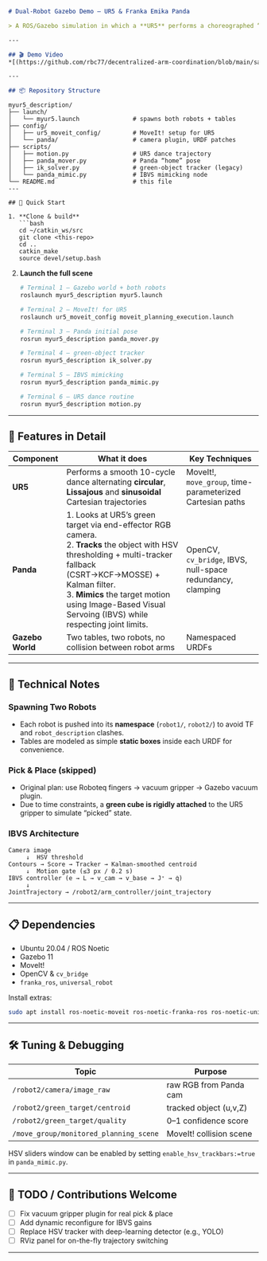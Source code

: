 ```markdown
# Dual-Robot Gazebo Demo – UR5 & Franka Emika Panda

> A ROS/Gazebo simulation in which a **UR5** performs a choreographed “robot-dance” while a **Franka Emika Panda** on the opposite table **visually tracks** the green object on the UR5 gripper and **mimics its motion** in real time using Image-Based Visual Servoing (IBVS).

---

## 🎬 Demo Video  
*[(https://github.com/rbc77/decentralized-arm-coordination/blob/main/sample_working_video%20(1).mp4))*

---

## 📦 Repository Structure
```
```text
myur5_description/
├── launch/
│   └── myur5.launch               # spawns both robots + tables
├── config/
│   ├── ur5_moveit_config/         # MoveIt! setup for UR5
│   └── panda/                     # camera plugin, URDF patches
├── scripts/
│   ├── motion.py                  # UR5 dance trajectory
│   ├── panda_mover.py             # Panda “home” pose
│   ├── ik_solver.py               # green-object tracker (legacy)
│   └── panda_mimic.py             # IBVS mimicking node
└── README.md                      # this file
---

## 🚀 Quick Start

1. **Clone & build**
   ```bash
   cd ~/catkin_ws/src
   git clone <this-repo>
   cd ..
   catkin_make
   source devel/setup.bash
   ```

2. **Launch the full scene**
   ```bash
   # Terminal 1 – Gazebo world + both robots
   roslaunch myur5_description myur5.launch

   # Terminal 2 – MoveIt! for UR5
   roslaunch ur5_moveit_config moveit_planning_execution.launch

   # Terminal 3 – Panda initial pose
   rosrun myur5_description panda_mover.py

   # Terminal 4 – green-object tracker
   rosrun myur5_description ik_solver.py

   # Terminal 5 – IBVS mimicking
   rosrun myur5_description panda_mimic.py

   # Terminal 6 – UR5 dance routine
   rosrun myur5_description motion.py
   ```

---

## 🤖 Features in Detail

| Component | What it does | Key Techniques |
|-----------|--------------|----------------|
| **UR5** | Performs a smooth 10-cycle dance alternating **circular**, **Lissajous** and **sinusoidal** Cartesian trajectories | MoveIt!, `move_group`, time-parameterized Cartesian paths |
| **Panda** | 1. Looks at UR5’s green target via end-effector RGB camera.<br>2. **Tracks** the object with HSV thresholding + multi-tracker fallback (CSRT→KCF→MOSSE) + Kalman filter.<br>3. **Mimics** the target motion using Image-Based Visual Servoing (IBVS) while respecting joint limits. | OpenCV, `cv_bridge`, IBVS, null-space redundancy, clamping |
| **Gazebo World** | Two tables, two robots, no collision between robot arms | Namespaced URDFs |

---

## 🔧 Technical Notes

### Spawning Two Robots
* Each robot is pushed into its **namespace** (`robot1/`, `robot2/`) to avoid TF and `robot_description` clashes.
* Tables are modeled as simple **static boxes** inside each URDF for convenience.

### Pick & Place (skipped)
* Original plan: use Roboteq fingers → vacuum gripper → Gazebo vacuum plugin.  
* Due to time constraints, a **green cube is rigidly attached** to the UR5 gripper to simulate “picked” state.

### IBVS Architecture
```
Camera image
     ↓  HSV threshold
Contours → Score → Tracker → Kalman-smoothed centroid
     ↓  Motion gate (≤3 px / 0.2 s)
IBVS controller (e → L → v_cam → v_base → J⁺ → q̇)
     ↓
JointTrajectory → /robot2/arm_controller/joint_trajectory
```

---

## 📋 Dependencies

* Ubuntu 20.04 / ROS Noetic
* Gazebo 11
* MoveIt!
* OpenCV & `cv_bridge`
* `franka_ros`, `universal_robot` 

Install extras:
```bash
sudo apt install ros-noetic-moveit ros-noetic-franka-ros ros-noetic-universal-robots
```

---

## 🛠️ Tuning & Debugging

| Topic | Purpose |
|-------|---------|
| `/robot2/camera/image_raw` | raw RGB from Panda cam |
| `/robot2/green_target/centroid` | tracked object (u,v,Z) |
| `/robot2/green_target/quality` | 0–1 confidence score |
| `/move_group/monitored_planning_scene` | MoveIt! collision scene |

HSV sliders window can be enabled by setting `enable_hsv_trackbars:=true` in `panda_mimic.py`.

---

## 📝 TODO / Contributions Welcome

- [ ] Fix vacuum gripper plugin for real pick & place  
- [ ] Add dynamic reconfigure for IBVS gains  
- [ ] Replace HSV tracker with deep-learning detector (e.g., YOLO)  
- [ ] RViz panel for on-the-fly trajectory switching

---
